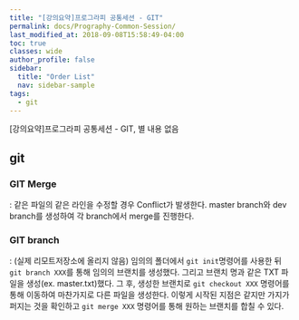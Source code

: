 ```yaml
---
title: "[강의요약]프로그라피 공통세션 - GIT"
permalink: docs/Prography-Common-Session/
last_modified_at: 2018-09-08T15:58:49-04:00
toc: true
classes: wide
author_profile: false
sidebar:
  title: "Order List"
  nav: sidebar-sample
tags:
  - git
---
```



[강의요약]프로그라피 공통세션 - GIT, 별 내용 없음

## git

### GIT Merge  
:     같은 파일의 같은 라인을 수정할 경우 Conflict가 발생한다.
master branch와 dev branch를 생성하여 각 branch에서 merge를 진행한다.

### GIT branch
:     (실제 리모트저장소에 올리지 않음) 임의의 폴더에서 `git init`명령어를 사용한 뒤 `git branch XXX`를 통해 임의의 브랜치를 생성했다.
그리고 브랜치 명과 같은 TXT 파일을 생성(ex. master.txt)했다. 그 후, 생성한 브랜치로 `git checkout XXX` 명령어를 통해 이동하여 마찬가지로 다른 파일을
생성한다. 이렇게 시작된 지점은 같지만 가지가 퍼지는 것을 확인하고 `git merge XXX` 명령어를 통해 원하는 브랜치를 합칠 수 있다.
